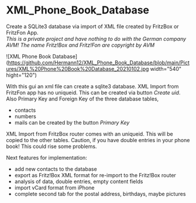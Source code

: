 # XML_Phone_Book_Database
Create a SQLite3 database via import of XML file created by FritzBox or FritzFon App. 
</br>*This is a private project and have nothing to do with the German company AVM! The name Fritz!Box and Fritz!Fon are copyright by AVM*

![XML Phone Book Database](https://github.com/Hermann12/XML_Phone_Book_Database/blob/main/Pictures/XML%20Phone%20Book%20Database_20210102.jpg width="540" hight="120")

With this gui an xml file can create a sqlite3 database. 
XML Import from FritzFon app has no uniqueid. This can be created via button *Create uid*. Also Primary Key and Foreign Key of the three database tables,
- contacts
- numbers
- mails
can be created by the button *Primary Key*

XML Import from FritzBox router comes with an uniqueid. This will be copied to the other tables.
Caution, if you have double entries in your phone book! This could rise some problems.

Next features for implementation:
- add new contacts to  the database
- export as Fritz!Box XML format for re-import to the Fritz!Box router
- analysis of data, double entries, empty content fields
- import vCard format from iPhone
- complete second tab for the postal address, birthdays, maybe pictures

